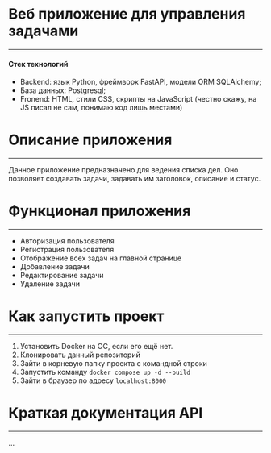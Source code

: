 # Веб приложение для управления задачами
---
#### Стек технологий
- Backend: язык Python, фреймворк FastAPI, модели ORM SQLAlchemy;
- База данных: Postgresql;
- Fronend: HTML, стили CSS, скрипты на JavaScript (честно скажу, на JS писал не сам, понимаю код лишь местами)

# Описание приложения
---
Данное приложение предназначено для ведения списка дел. Оно позволяет создавать задачи, задавать им заголовок, описание и статус.
# Функционал приложения
---
- Авторизация пользователя
- Регистрация пользователя
- Отображение всех задач на главной странице
- Добавление задачи
- Редактирование задачи
- Удаление задачи
# Как запустить проект
---
1. Установить Docker на ОС, если его ещё нет.
2. Клонировать данный репозиторий
3. Зайти в корневую папку проекта с командной строки
4. Запустить команду ```docker compose up -d --build```
5. Зайти в браузер по адресу ```localhost:8000```
# Краткая документация API
---
...
